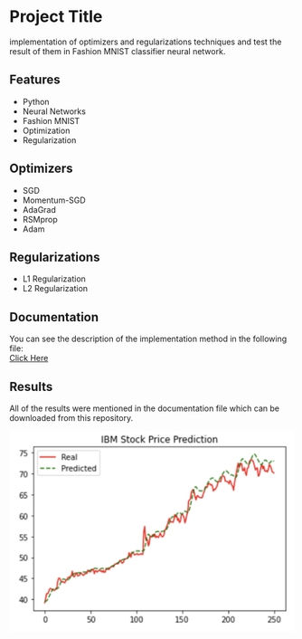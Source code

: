 
# Project Title

implementation of optimizers and regularizations techniques and test the result of them in Fashion MNIST classifier neural network.

## Features

- Python
- Neural Networks
- Fashion MNIST
- Optimization 
- Regularization

## Optimizers

- SGD
- Momentum-SGD
- AdaGrad
- RSMprop 
- Adam

## Regularizations

- L1 Regularization
- L2 Regularization


## Documentation

You can see the description of the implementation method in the following file:  
[Click Here](https://linktodocumentation)

## Results 

All of the results were mentioned in the documentation file which can be downloaded from this repository.

![App Screenshot](https://github.com/kiananvari/LSTM-price-prediction/raw/main/Result.png)

